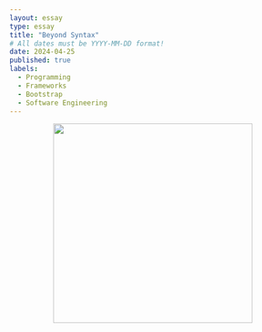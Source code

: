 ```yaml
---
layout: essay
type: essay
title: "Beyond Syntax"
# All dates must be YYYY-MM-DD format!
date: 2024-04-25
published: true
labels:
  - Programming
  - Frameworks
  - Bootstrap
  - Software Engineering
---
```

<p align="center">
<img width="350px" class="img-fluid" src="../img/bootstrap.png">
</p>
